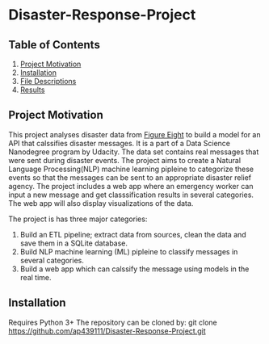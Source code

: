 # Disaster-Response-Project

## Table of Contents

1. [Project Motivation](#Project-Motivation)
2. [Installation](#Installations)
3. [File Descriptions](#File-Descriptions)
3. [Results](#Results) 

## Project Motivation

This project analyses disaster data from [Figure Eight](https://appen.com/) to build a model for an API that calssifies disaster messages. It is a part of a Data Science Nanodegree program by Udacity. The data set contains real messages that were sent during disaster events. The project aims to create a Natural Language Processing(NLP) machine learning pipleine to categorize these events so that the messages can be sent to an appropriate disaster relief agency. The project includes a web app where an emergency worker can input a new message and get classsification results in several categories. The web app will also display visualizations of the data.

The project is has three major categories:

  1. Build an ETL pipeline; extract data from sources, clean the data and save them in a SQLite database.
  2. Build NLP machine learning (ML) pipleine to classify messages in several categories.
  3. Build a web app which can calssify the message using models in the real time.
  
## Installation  

  Requires Python 3+
  The repository can be cloned by: 
    git clone  https://github.com/ap439111/Disaster-Response-Project.git
  
  




